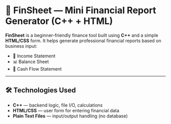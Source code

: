# 🧾 FinSheet — Mini Financial Report Generator (C++ + HTML)

**FinSheet** is a beginner-friendly finance tool built using **C++** and a simple **HTML/CSS** form. It helps generate professional financial reports based on business input:

- 📄 Income Statement  
- 📊 Balance Sheet  
- 💸 Cash Flow Statement  

---

## 🛠️ Technologies Used

- **C++** — backend logic, file I/O, calculations
- **HTML/CSS** — user form for entering financial data
- **Plain Text Files** — input/output handling (no database)
